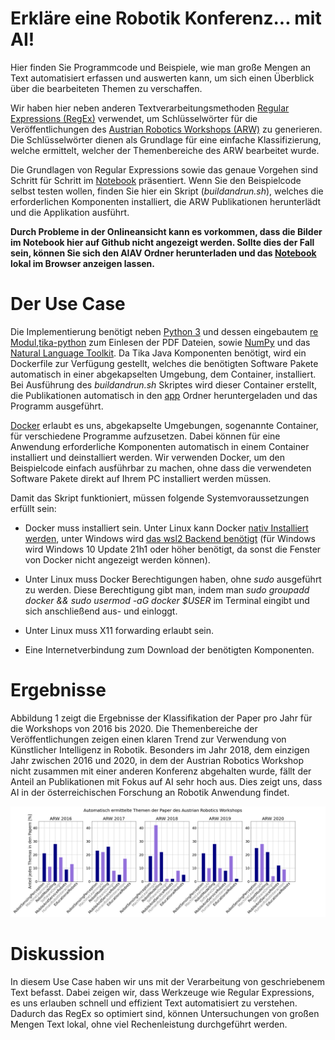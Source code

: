 # Erkläre eine Robotik Konferenz... mit AI!

Hier finden Sie Programmcode und Beispiele, wie man große Mengen an Text automatisiert erfassen und auswerten kann, um sich einen Überblick über die bearbeiteten Themen zu verschaffen.

Wir haben hier neben anderen Textverarbeitungsmethoden [Regular Expressions (RegEx)](https://docs.python.org/3/howto/regex.html) verwendet, um Schlüsselwörter für die Veröffentlichungen des [Austrian Robotics Workshops (ARW)](https://roboticsworkshop.at/) zu generieren. Die Schlüsselwörter dienen als Grundlage für eine einfache Klassifizierung, welche ermittelt, welcher der Themenbereiche des ARW bearbeitet wurde.

Die Grundlagen von Regular Expressions sowie das genaue Vorgehen sind Schritt für Schritt im [Notebook](./Notebook.ipynb) präsentiert. Wenn Sie den Beispielcode selbst testen wollen, finden Sie hier ein Skript (*buildandrun.sh*), welches die erforderlichen Komponenten installiert, die ARW Publikationen herunterlädt und die Applikation ausführt.

__Durch Probleme in der Onlineansicht kann es vorkommen, dass die Bilder im Notebook hier auf Github nicht angezeigt werden. Sollte dies der Fall sein, können Sie sich den AIAV Ordner herunterladen und das [Notebook](Notebook.html) lokal im Browser anzeigen lassen.__


# Der Use Case

Die Implementierung benötigt neben [Python 3](https://docs.python.org/3/) und dessen eingebautem [re Modul](https://docs.python.org/3/library/re.html),[tika-python](https://github.com/chrismattmann/tika-python) zum Einlesen der PDF Dateien, sowie [NumPy](https://numpy.org/) und das [Natural Language Toolkit](https://www.nltk.org/). Da Tika Java Komponenten benötigt, wird ein Dockerfile zur Verfügung gestellt, welches die benötigten Software Pakete automatisch in einer abgekapselten Umgebung, dem Container, installiert. Bei Ausführung des *buildandrun.sh* Skriptes wird dieser Container erstellt, die Publikationen automatisch in den [app](./app) Ordner heruntergeladen und das Programm ausgeführt.

[Docker](https://www.docker.com/) erlaubt es uns, abgekapselte Umgebungen, sogenannte Container, für verschiedene Programme aufzusetzen. Dabei können für eine Anwendung erforderliche Komponenten automatisch in einem Container installiert und deinstalliert werden. Wir verwenden Docker, um den Beispielcode einfach ausführbar zu machen, ohne dass die verwendeten Software Pakete direkt auf Ihrem PC installiert werden müssen.

Damit das Skript funktioniert, müssen folgende Systemvoraussetzungen erfüllt sein:

- Docker muss installiert sein. Unter Linux kann Docker [nativ Installiert werden](https://docs.docker.com/engine/install/ubuntu/), unter Windows wird [das wsl2 Backend benötigt](https://docs.docker.com/desktop/windows/install/) (für Windows wird Windows 10 Update 21h1 oder höher benötigt, da sonst die Fenster von Docker nicht angezeigt werden können).

- Unter Linux muss Docker Berechtigungen haben, ohne _sudo_ ausgeführt zu werden. Diese Berechtigung gibt man, indem man _sudo groupadd docker && sudo usermod -aG docker $USER_ im Terminal eingibt und sich anschließend aus- und einloggt.

- Unter Linux muss X11 forwarding erlaubt sein.

- Eine Internetverbindung zum Download der benötigten Komponenten.


# Ergebnisse

Abbildung 1 zeigt die Ergebnisse der Klassifikation der Paper pro Jahr für die Workshops von 2016 bis 2020. Die Themenbereiche der Veröffentlichungen zeigen einen klaren Trend zur Verwendung von Künstlicher Intelligenz in Robotik. Besonders im Jahr 2018, dem einzigen Jahr zwischen 2016 und 2020, in dem der Austrian Robotics Workshop nicht zusammen mit einer anderen Konferenz abgehalten wurde, fällt der Anteil an Publikationen mit Fokus auf AI sehr hoch aus. Dies zeigt uns, dass AI in der österreichischen Forschung an Robotik Anwendung findet.

![Abbildung 1](images/Abbildung2Resultate.png)


# Diskussion

In diesem Use Case haben wir uns mit der Verarbeitung von geschriebenem Text befasst. Dabei zeigen wir, dass Werkzeuge wie Regular Expressions, es uns erlauben schnell und effizient Text automatisiert zu verstehen. Dadurch das RegEx so optimiert sind, können Untersuchungen von großen Mengen Text lokal, ohne viel Rechenleistung durchgeführt werden.